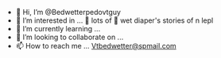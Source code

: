 - 👋 Hi, I’m @Bedwetterpedovtguy
- 👀 I’m interested in ... 🍕 lots of 🧀 wet diaper's stories of n
lepl
- 🌱 I’m currently learning ...
- 💞️ I’m looking to collaborate on ...
- 📫 How to reach me ... Vtbedwetter@spmail.com

<!---
Bedwetterpedovtguy/Bedwetterpedovtguy is a ✨ special ✨ repository because its `README.md` (this file) appears on your GitHub profile.
You can click the Preview link to take a look at your changes.
--->
